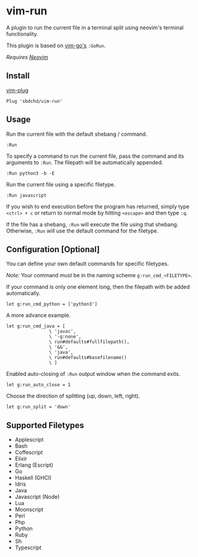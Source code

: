 # vim-run

A plugin to run the current file in a terminal split using neovim's terminal functionality.

This plugin is based on [vim-go's](https://github.com/fatih/vim-go) `:GoRun`.

_Requires [Neovim](https://neovim.io)_

## Install

[vim-plug](https://github.com/junegunn/vim-plug)

```viml
Plug 'sbdchd/vim-run'
```

## Usage

Run the current file with the default shebang / command.

`:Run`

To specify a command to run the current file, pass the command and its arguments
to `:Run`. The filepath will be automatically appended.

```viml
:Run python3 -b -E
```

Run the current file using a specific filetype.

```viml
:Run javascript
```

If you wish to end execution before the program has returned, simply type
`<ctrl> + c` or return to normal mode by hitting `<escape>` and then type `:q`.

If the file has a shebang, `:Run` will execute the file using that shebang.
Otherwise, `:Run` will use the default command for the filetype.

## Configuration [Optional]

You can define your own default commands for specific filetypes.

_Note:_ Your command must be in the naming scheme `g:run_cmd_<FILETYPE>`.

If your command is only one element long, then the filepath with be added automatically.

```viml
let g:run_cmd_python = ['python3']
```

A more advance example.

```viml
let g:run_cmd_java = [
                \ 'javac',
                \ '-g:none',
                \ run#defaults#fullfilepath(),
                \ '&&',
                \ 'java',
                \ run#defaults#basefilename()
                \ ]
```

Enabled auto-closing of `:Run` output window when the command exits.

```viml
let g:run_auto_close = 1
```

Choose the direction of splitting (up, down, left, right).

```viml
let g:run_split = 'down'
```

## Supported Filetypes

- Applescript
- Bash
- Coffescript
- Elixir
- Erlang (Escript)
- Go
- Haskell (GHCI)
- Idris
- Java
- Javascript (Node)
- Lua
- Moonscript
- Perl
- Php
- Python
- Ruby
- Sh
- Typescript
